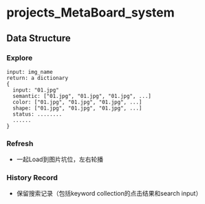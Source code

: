 # projects_MetaBoard_system

## Data Structure
### Explore
```
input: img_name
return: a dictionary
{
  input: "01.jpg"
  semantic: ["01.jpg", "01.jpg", "01.jpg", ...]
  color: ["01.jpg", "01.jpg", "01.jpg", ...]
  shape: ["01.jpg", "01.jpg", "01.jpg", ...]
  status: ........
  ......
}
```
### Refresh
* 一起Load到图片坑位，左右轮播

### History Record
* 保留搜索记录（包括keyword collection的点击结果和search input）
